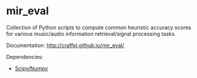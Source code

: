 # mir_eval

Collection of Python scripts to compute common heuristic accuracy scores for various music/audio information retrieval/signal processing tasks.

Documentation: http://craffel.github.io/mir_eval/

Dependencies:

* [Scipy/Numpy](http://www.scipy.org/)

